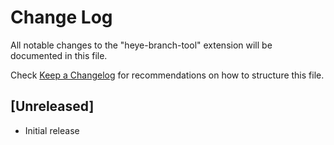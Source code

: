 # Change Log

All notable changes to the "heye-branch-tool" extension will be documented in this file.

Check [Keep a Changelog](http://keepachangelog.com/) for recommendations on how to structure this file.

## [Unreleased]

- Initial release